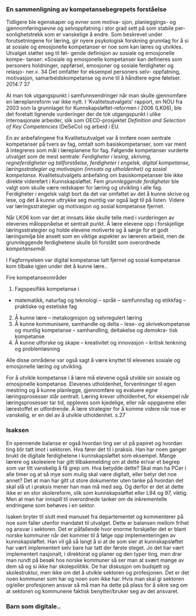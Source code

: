 
### En sammenligning av kompetansebegrepets forståelse


Tidligere ble egenskaper og evner som motiva-
sjon, planleggings- og gjennomføringsevne og
selvoppfatning i stor grad sett på som stabile per-
sonlighetstrekk som er vanskelige å endre. Som
beskrevet under forutsetningene for læring, gir
nyere psykologisk forskning grunnlag for å si at
sosiale og emosjonelle kompetanser er noe som
kan læres og utvikles. Utvalget støtter seg til føl-
gende definisjon av sosiale og emosjonelle kompe-
tanser: «Sosiale og emosjonelle kompetanser kan
defineres som personers holdninger, oppførsel,
emosjoner og sosiale ferdigheter og relasjo-
ner.». 34 Det omfatter for eksempel personers selv-
oppfatning, motivasjon, samarbeidskompetanse
og evne til å håndtere egne følelser. 2014:7 37


At man tok utgangspunkt i samfunnsendringer når man skulle gjennomføre en læreplanreform var ikke nytt. I 'Kvalitetsutvalgets' rapport, en NOU fra 2003 som la grunnlaget for Kunnskapsløftet-reformen i 2006 (LK06), ble det foretatt lignende vurderinger der de tok utgangspunkt i ulike internasjonale arbeider, slik som OECD-prosjektet *Definition and Selection of Key Competencies* (DeSeCo) og arbeid i EU.

En av anbefalingene fra Kvalitetsutvalget var å innføre noen sentrale kompetanser på tvers av fag, omtalt som basiskompetanser, som var ment å integreres som mål i læreplanene for fag. Følgende kompetanser vurderte utvalget som de mest sentrale: *Ferdigheter i lesing, skriving, regneferdigheter og tallforståelse, ferdigheter i engelsk, digital kompetanse, læringsstrategier og motivasjon (innsats og utholdenhet) og sosial kompetanse.* Kvalitetsutvalgets anbefaling om basiskompetanser ble ikke direkte videreført i Kunnskapsløftet. Fem *grunnleggende ferdigheter* ble valgt som skulle være redskaper for læring og utvikling i alle fag. Ferdigheter i engelsk valgt bort da det var omfattet av det å kunne skrive og lese, og det å kunne uttrykke seg muntlig var også lagt til på listen. Videre var læringsstrategier og motivasjon og sosial kompetanse fjernet.

Når LK06 kom var det at innsats *ikke* skulle telle med i vurderingen av elevenes måloppnåelse et sentralt punkt. Å lære elevene opp i forskjellige læringsstrategier og holde elevene motiverte og å sørge for et godt læringsmiljø ble ansett som en viktige aspekter av læreren arbeid, men de grunnleggende ferdighetene skulle bli forstått som overordnede *kompetansemål.*


I Fagfornyelsen var digital kompetanse tatt fjernet og sosial kompetanse kom tilbake igjen under det å kunne lære..

Fire kompetanseområder
1. Fagspesifikk kompetanse i
- matematikk, naturfag og teknologi
– språk
– samfunnsfag og etikkfag
– praktiske og estetiske fag
2. Å kunne lære
– metakognisjon og selvregulert læring
3. Å kunne kommunisere, samhandle og delta
– lese- og skrivekompetanse og muntlig
kompetanse
– samhandling, deltakelse og demokra-
tisk kompetanse
4. Å kunne utforske og skape
– kreativitet og innovasjon
– kritisk tenkning og problemløsning

Alle disse områdene var også sagt å være knyttet til elevenes sosiale og emosjonelle læring og utvikling.

For å utvikle kompetanse i å lære må elevene også utvikle sin sosiale og emosjonelle kompetanse. Elevenes utholdenhet, forventninger til egen mestring og å kunne planlegge, gjennomføre og evaluere egne læringsprosesser står sentralt. Læring krever utholdenhet, for eksempel når læringsprosesser tar tid, oppleves som kjedelige, eller når oppgavene eller lærestoffet er utfordrende. Å lære strategier for å komme videre når noe er vanskelig, er en del av å utvikle utholdenhet. s.27

### Isaksen

En spennende balanse er også hvordan ting ser ut på papiret og hvordan ting blir tatt imot i sektoren. Hva fører det til i praksis. Han har noen ganger brukt de digitale ferdighetene i kunnskapsløftet som eksempel. Mange lærere og skoleeiere har gitt tilbakemelding om at dette er/var et begrep som var litt vanskelig å få grep om. Hva betydde dette? Skal man ha PCer i alle timer og at så mye som mulig skal være digitalt, eller betyr det noe annet? Det at man har gitt ut store dokumenter uten tanke på hvordan det skal slå ut i praksis mener han man må med seg. Og derfor er det at dette ikke er en stor skolereform, slik som kunnskapsløftet eller L94 og 97, viktig. Men at man har innspill til overordnede tanker om de inkrementelle endringene som behøves i en sektor.

Isaken bryter til slutt med manuset fra departementet og kommenterer på noe som faller utenfor mandatet til utvalget. Dette er balansen mellom frihet og ansvar i sektoren. Det er påfallende hvor enorme forskjeller det er blant norske kommuner når det kommer til å følge opp implementeringen av kunnskapsløftet. Han vil gå så langt å si at de som sier at kunnskapsløftet har vært implementert selv bare har tatt der første steget. Jo det har vært implementert nasjonalt, i direktorat og planer og den typer ting, men drar man rundt på besøk hos norske kommuner så ser man at svært mange av dem så og si ikke har skolepolitikk. De har diskusjon om budsjett og skolestruktur, men ikke om det å utvikle sektoren og profesjonen. Det er det noen kommuner som har og noen som ikke har. Hvis man skal gi sektoren og/eller profesjonen ansvar så må man ha dette på plass for å sikre seg om at sektoren og kommunene faktisk benytter/bruker seg av det ansvaret.

### Barn som digitale..
